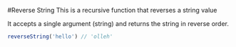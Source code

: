 #Reverse String
This is a recursive function that reverses a string value

It accepts a single argument (string) and returns the string in reverse order.

```javascript
reverseString('hello') // 'olleh'
```
